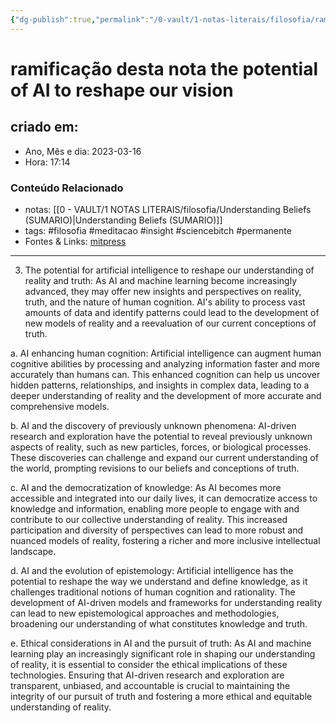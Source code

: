 ```yaml
---
{"dg-publish":true,"permalink":"/0-vault/1-notas-literais/filosofia/ramificacao-desta-nota-the-potential-of-ai-to-reshape-our-vision/","title":"ramificação desta nota the potential of AI to reshape our vision","tags":["filosofia","meditacao","insight","sciencebitch","permanente"],"dgHomeLink":true,"dgShowLocalGraph":true,"dgShowFileTree":true,"noteIcon":""}
---
```



# ramificação desta nota the potential of AI to reshape our vision

## criado em: 

- Ano, Mês e dia: 2023-03-16
- Hora: 17:14

### Conteúdo Relacionado

- notas: [[0 - VAULT/1 NOTAS LITERAIS/filosofia/Understanding Beliefs (SUMARIO)\|Understanding Beliefs (SUMARIO)]]
- tags: #filosofia #meditacao #insight #sciencebitch #permanente
- Fontes & Links: [mitpress](https://mitpress.mit.edu/9780262526432/understanding-beliefs/)
---

3. The potential for artificial intelligence to reshape our understanding of reality and truth: As AI and machine learning become increasingly advanced, they may offer new insights and perspectives on reality, truth, and the nature of human cognition. AI's ability to process vast amounts of data and identify patterns could lead to the development of new models of reality and a reevaluation of our current conceptions of truth.

a. AI enhancing human cognition: Artificial intelligence can augment human cognitive abilities by processing and analyzing information faster and more accurately than humans can. This enhanced cognition can help us uncover hidden patterns, relationships, and insights in complex data, leading to a deeper understanding of reality and the development of more accurate and comprehensive models.

b. AI and the discovery of previously unknown phenomena: AI-driven research and exploration have the potential to reveal previously unknown aspects of reality, such as new particles, forces, or biological processes. These discoveries can challenge and expand our current understanding of the world, prompting revisions to our beliefs and conceptions of truth.

c. AI and the democratization of knowledge: As AI becomes more accessible and integrated into our daily lives, it can democratize access to knowledge and information, enabling more people to engage with and contribute to our collective understanding of reality. This increased participation and diversity of perspectives can lead to more robust and nuanced models of reality, fostering a richer and more inclusive intellectual landscape.

d. AI and the evolution of epistemology: Artificial intelligence has the potential to reshape the way we understand and define knowledge, as it challenges traditional notions of human cognition and rationality. The development of AI-driven models and frameworks for understanding reality can lead to new epistemological approaches and methodologies, broadening our understanding of what constitutes knowledge and truth.

e. Ethical considerations in AI and the pursuit of truth: As AI and machine learning play an increasingly significant role in shaping our understanding of reality, it is essential to consider the ethical implications of these technologies. Ensuring that AI-driven research and exploration are transparent, unbiased, and accountable is crucial to maintaining the integrity of our pursuit of truth and fostering a more ethical and equitable understanding of reality.